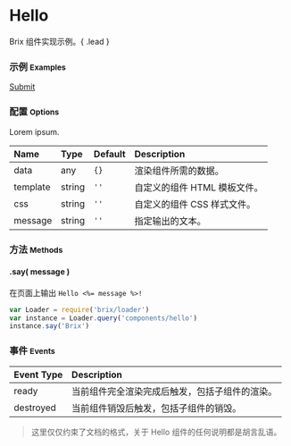 # Hello

Brix 组件实现示例。{ .lead }

### 示例 <small>Examples</small>



<div class="bs-example">
    <div class="content">
        <a href="javascript:;" bx-name="components/errortips" bx-options="{duration:2000,width:200}" mx-click="confirm" class="btn btn-primary">Submit</a>
    </div>
</div>

<script type="text/javascript">
	require(['brix/loader', 'brix/event'], function(Loader, EventManager) {
		var manager = new EventManager('mx-')
		var owner = {
			confirm: function(event){
				var instance = Loader.query(event.currentTarget)[0]
				instance.showTips(Math.random())
			}
		}
		manager.delegate($('.bs-example'), owner)
	})
</script>

### 配置 <small>Options</small>

Lorem ipsum.

Name | Type | Default | Description
:--- | :--- | :------ | :----------
data | any | `{}` | 渲染组件所需的数据。
template | string | `''` | 自定义的组件 HTML 模板文件。
css | string | `''` | 自定义的组件 CSS 样式文件。
message | string | `''` | 指定输出的文本。

### 方法 <small>Methods</small>

#### .say( message )

在页面上输出 `Hello <%= message %>!`

```js
var Loader = require('brix/loader')
var instance = Loader.query('components/hello')
instance.say('Brix')
```

### 事件 <small>Events</small>

Event Type | Description
:--------- | :----------
ready | 当前组件完全渲染完成后触发，包括子组件的渲染。
destroyed | 当前组件销毁后触发，包括子组件的销毁。


> 这里仅仅约束了文档的格式，关于 Hello 组件的任何说明都是胡言乱语。
